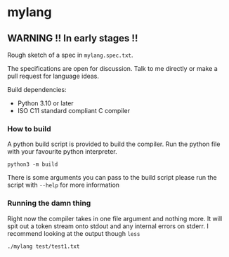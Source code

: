 # mylang


## WARNING !! In early stages !!

Rough sketch of a spec in ``mylang.spec.txt``.

The specifications are open for discussion.
Talk to me directly or make a pull request for language ideas.

Build dependencies:

- Python 3.10 or later
- ISO C11 standard compliant C compiler


### How to build

A python build script is provided to build the compiler.
Run the python file with your favourite python interpreter.

	python3 -m build

There is some arguments you can pass to the build script
please run the script with ``--help`` for more information


### Running the damn thing

Right now the compiler takes in one file argument and nothing more.
It will spit out a token stream onto stdout and any internal errors on
stderr. I recommend looking at the output though ``less``

	./mylang test/test1.txt

